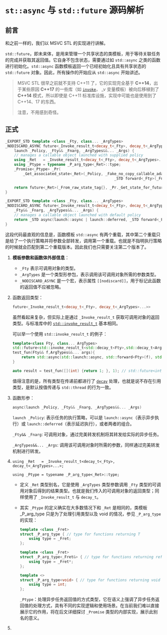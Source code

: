 # `st::async` 与 `std::future` 源码解析

## 前言

和之前一样的，我们以 MSVC STL 的实现进行讲解。

`std::future`，即未来体，是用来管理一个共享状态的类模板，用于等待关联任务的完成并获取其返回值。它自身不包含状态，需要通过如 `std::async` 之类的函数进行初始化。`std::async` 函数模板返回一个已经初始化且具有共享状态的 `std::future` 对象。因此，所有操作的开始应从 `std::async` 开始讲述。

> MSVC STL 很早之前就不支持 C++11 了，它的实现完全基于 **C++14**，出于某些原因 **C++17** 的一些库（如 [`invoke`](https://zh.cppreference.com/w/cpp/utility/functional/invoke)， _v 变量模板）被向后移植到了 **C++14** 模式，所以即使是 C++11 标准库设施，实现中可能也是使用到了 C++14、17 的东西。
>
> 注意，不用感到奇怪。

## 正式

```cpp
_EXPORT_STD template <class _Fty, class... _ArgTypes>
_NODISCARD_ASYNC future<_Invoke_result_t<decay_t<_Fty>, decay_t<_ArgTypes>...>> async(
    launch _Policy, _Fty&& _Fnarg, _ArgTypes&&... _Args) {
    // manages a callable object launched with supplied policy
    using _Ret   = _Invoke_result_t<decay_t<_Fty>, decay_t<_ArgTypes>...>;
    using _Ptype = typename _P_arg_type<_Ret>::type;
    _Promise<_Ptype> _Pr(
        _Get_associated_state<_Ret>(_Policy, _Fake_no_copy_callable_adapter<_Fty, _ArgTypes...>(
                                                 _STD forward<_Fty>(_Fnarg), _STD forward<_ArgTypes>(_Args)...)));

    return future<_Ret>(_From_raw_state_tag{}, _Pr._Get_state_for_future());
}

_EXPORT_STD template <class _Fty, class... _ArgTypes>
_NODISCARD_ASYNC future<_Invoke_result_t<decay_t<_Fty>, decay_t<_ArgTypes>...>> async(
    _Fty&& _Fnarg, _ArgTypes&&... _Args) {
    // manages a callable object launched with default policy
    return _STD async(launch::async | launch::deferred, _STD forward<_Fty>(_Fnarg), _STD forward<_ArgTypes>(_Args)...);
}
```

这段代码最直观的信息是，函数模板 `std::async` 有两个重载，其中第二个重载只是给了一个执行策略并将参数全部转发，调用第一个重载。也就是不指明执行策略的时候就会匹配到第二个重载版本。因此我们也只需要关注第二个版本了。

1. **模板参数和函数体外部信息**：

   - `_Fty` 表示可调用对象的类型。
   - `_ArgTypes` 是一个类型形参包，表示调用该可调用对象所需的参数类型。
   - `_NODISCARD_ASYNC` 是一个宏，表示属性 `[[nodiscard]]`，用于标记此函数的返回值不应被忽略。

2. 函数返回类型：

   ```cpp
   future<_Invoke_result_t<decay_t<_Fty>, decay_t<_ArgTypes>...>>
   ```

   虽然看起来复杂，但实际上是通过 `_Invoke_result_t` 获取可调用对象的返回类型。与标准库中的 [`std::invoke_result_t`](https://zh.cppreference.com/w/cpp/types/result_of) 基本相同。

   可以举一个使用 `std::invoke_result_t` 的例子：

   ```cpp
   template<class Fty, class... ArgTypes>
   std::future<std::invoke_result_t<std::decay_t<Fty>,std::decay_t<ArgTypes>...>>
   test_fun(Fty&& f,ArgTypes&&... args){
       return std::async(std::launch::async, std::forward<Fty>(f), std::forward<ArgTypes>(args)...);
   }
   
   auto result = test_fun([](int) {return 1; }, 1); // std::future<int>
   ```

   值得注意的是，所有类型在传递前都进行了 [`decay`](https://zh.cppreference.com/w/cpp/types/decay) 处理，也就是说不存在引用类型，是默认按值传递与 `std::thread` 的行为一致。

3. 函数形参：

   ```cpp
   async(launch _Policy, _Fty&& _Fnarg, _ArgTypes&&... _Args)
   ```

   `launch _Policy`: 表示任务的执行策略，可以是 `launch::async`（表示异步执行）或 `launch::deferred`（表示延迟执行），或者两者的组合。

   `_Fty&& _Fnarg`: 可调用对象，通过完美转发机制将其转发给实际的异步任务。

   `_ArgTypes&&... _Args`: 调用该可调用对象时所需的参数，同样通过完美转发机制进行转发。

4. `using _Ret   = _Invoke_result_t<decay_t<_Fty>, decay_t<_ArgTypes>...>;`

   `using _Ptype = typename _P_arg_type<_Ret>::type;`

   - 定义 `_Ret` 类型别名，它是使用 `_ArgTypes` 类型参数调用 `_Fty` 类型的可调用对象后得到的结果类型。也就是我们传入的可调用对象的返回类型；同样使用了 `_Invoke_result_t` 与 `decay_t`。

   - 其实 `_Ptype` 的定义确实在大多数情况下和 `_Ret` 是相同的，类模板 _P_arg_type 只是为了处理引用类型以及 void 的情况，参见 `_P_arg_type` 的实现：

     ```cpp
     template <class _Fret>
     struct _P_arg_type { // type for functions returning T
         using type = _Fret;
     };
     
     template <class _Fret>
     struct _P_arg_type<_Fret&> { // type for functions returning reference to T
         using type = _Fret*;
     };
     
     template <>
     struct _P_arg_type<void> { // type for functions returning void
         using type = int;
     };
     ```

     `_Ptype`：处理异步任务返回值的方式类型，它在语义上强调了异步任务返回值的处理方式，具有不同的实现逻辑和使用场景。在当前我们难以直接展示它的作用，将在后文详细探讨 `_Promise` 类型的内部实现，展示此别名的意义。

5. 
